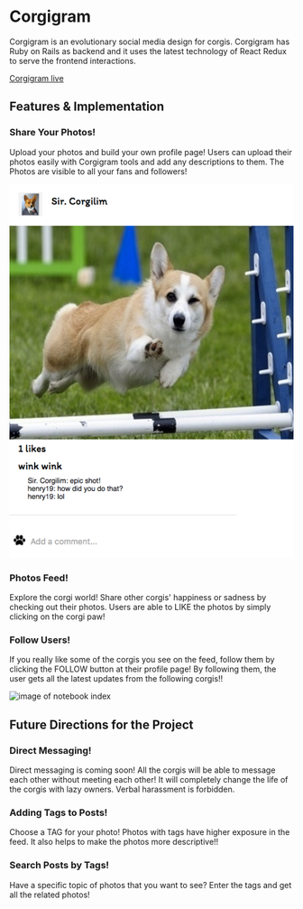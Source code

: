 # Corgigram

Corgigram is an evolutionary social media design for corgis. Corgigram has
Ruby on Rails as backend and it uses the latest technology of React Redux to
serve the frontend interactions.



[Corgigram live][heroku]

[heroku]: https://corgigram.herokuapp.com/


## Features & Implementation

### Share Your Photos!

  Upload your photos and build your own profile page! Users can upload
  their photos easily with Corgigram tools and add any descriptions to
  them. The Photos are visible to all your fans and followers!

  ![image of notebook index](docs/wireframes/post.tiff)

### Photos Feed!

  Explore the corgi world! Share other corgis' happiness or sadness by
  checking out their photos. Users are able to LIKE the photos by simply
  clicking on the corgi paw!

### Follow Users!

  If you really like some of the corgis you see on the feed, follow them
  by clicking the FOLLOW button at their profile page! By following them,
  the user gets all the latest updates from the following corgis!!

  ![image of notebook index](wireframes/user.tiff)  

## Future Directions for the Project

### Direct Messaging!

  Direct messaging is coming soon! All the corgis will be able to
  message each other without meeting each other! It will completely
  change the life of the corgis with lazy owners. Verbal harassment is
  forbidden.

### Adding Tags to Posts!

  Choose a TAG for your photo! Photos with tags have higher exposure in
  the feed. It also helps to make the photos more descriptive!!


### Search Posts by Tags!

  Have a specific topic of photos that you want to see? Enter the tags
  and get all the related photos!
